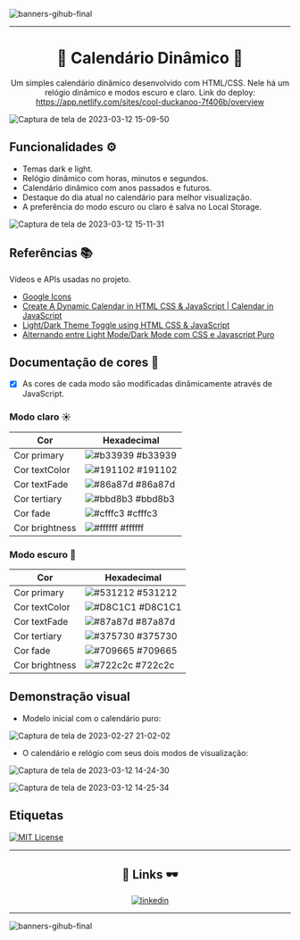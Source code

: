 
![banners-gihub-final](https://user-images.githubusercontent.com/100351576/198029195-06625761-f2a2-4e25-8729-e6ad58541c57.gif)

***

<div align="center">
  
# 📅 Calendário Dinâmico 📅

Um simples calendário dinâmico desenvolvido com HTML/CSS. Nele há um relógio dinâmico e modos escuro e claro.
  Link do deploy: https://app.netlify.com/sites/cool-duckanoo-7f406b/overview
  
</div>

![Captura de tela de 2023-03-12 15-09-50](https://user-images.githubusercontent.com/100351576/224563941-3835b476-2384-422c-b0f8-bd13242b524c.png)




## Funcionalidades ⚙️

- Temas dark e light.
- Relógio dinâmico com horas, minutos e segundos.
- Calendário dinâmico com anos passados e futuros.
- Destaque do dia atual no calendário para melhor visualização.
- A preferência do modo escuro ou claro é salva no Local Storage.


![Captura de tela de 2023-03-12 15-11-31](https://user-images.githubusercontent.com/100351576/224564033-f417729e-0429-4665-95ba-f19aaf2f57fd.png)



## Referências 📚

Vídeos e APIs usadas no projeto. 

 - [Google Icons](https://fonts.google.com/icons) 
 - [Create A Dynamic Calendar in HTML CSS & JavaScript | Calendar in JavaScript](https://youtu.be/Z1BGAivZRlE)
 - [Light/Dark Theme Toggle using HTML CSS & JavaScript](https://www.youtube.com/watch?v=CUEJkJ9HDbY)
 - [Alternando entre Light Mode/Dark Mode com CSS e Javascript Puro](https://www.youtube.com/watch?v=JrIHtMNJbkU)

## Documentação de cores 🌈

- [x]  As cores de cada modo são modificadas dinâmicamente através de JavaScript.

### Modo claro ☀️

| Cor               | Hexadecimal                                                |
| ----------------- | ---------------------------------------------------------------- |
| Cor primary       | ![#b33939](https://via.placeholder.com/10/b33939?text=+) #b33939 |
| Cor textColor       | ![#191102](https://via.placeholder.com/10/191102?text=+) #191102 |
| Cor textFade       | ![#86a87d](https://via.placeholder.com/10/86a87d?text=+) #86a87d |
| Cor tertiary       | ![#bbd8b3](https://via.placeholder.com/10/bbd8b3?text=+) #bbd8b3 |
| Cor fade       | ![#cfffc3](https://via.placeholder.com/10/cfffc3?text=+) #cfffc3 |
| Cor brightness       | ![#ffffff](https://via.placeholder.com/10/ffffff?text=+) #ffffff |

### Modo escuro 🌙

| Cor               | Hexadecimal                                                |
| ----------------- | ---------------------------------------------------------------- |
| Cor primary       | ![#531212](https://via.placeholder.com/10/531212?text=+) #531212 |
| Cor textColor       | ![#D8C1C1](https://via.placeholder.com/10/D8C1C1?text=+) #D8C1C1 |
| Cor textFade       | ![#87a87d](https://via.placeholder.com/10/87a87d?text=+) #87a87d |
| Cor tertiary       | ![#375730](https://via.placeholder.com/10/375730?text=+) #375730 |
| Cor fade       | ![#709665](https://via.placeholder.com/10/709665?text=+) #709665 |
| Cor brightness       | ![#722c2c](https://via.placeholder.com/10/722c2c?text=+) #722c2c |



## Demonstração visual

- Modelo inicial com o calendário puro:


![Captura de tela de 2023-02-27 21-02-02](https://user-images.githubusercontent.com/100351576/224564264-ca052770-405b-4e14-8629-e4a63b23b353.png)


- O calendário e relógio com seus dois modos de visualização:

![Captura de tela de 2023-03-12 14-24-30](https://user-images.githubusercontent.com/100351576/224564278-b404bb9c-3665-44e0-b85d-d480de310718.png)

![Captura de tela de 2023-03-12 14-25-34](https://user-images.githubusercontent.com/100351576/224564282-4ba95f14-3870-4253-af83-96ae1ff293f2.png)


## Etiquetas


[![MIT License](https://img.shields.io/badge/License-MIT-green.svg)](https://choosealicense.com/licenses/mit/)






---

<div align="center">

## 🔗 Links 🕶️

</div>

<div align="center">
      
[![linkedin](https://img.shields.io/badge/linkedin-0A66C2?style=for-the-badge&logo=linkedin&logoColor=white)](https://www.linkedin.com/in/ias-cristina)
      
</div>

---

![banners-gihub-final](https://user-images.githubusercontent.com/100351576/198029195-06625761-f2a2-4e25-8729-e6ad58541c57.gif)

